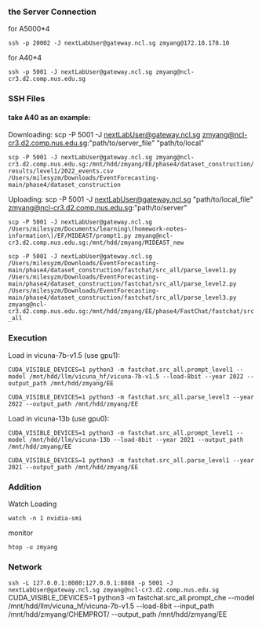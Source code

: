 ### the Server Connection

for A5000*4

`ssh -p 20002 -J nextLabUser@gateway.ncl.sg zmyang@172.18.178.10`

for A40*4   

`ssh -p 5001 -J nextLabUser@gateway.ncl.sg zmyang@ncl-cr3.d2.comp.nus.edu.sg`

### SSH Files
#### take A40 as an example:

Downloading: scp -P 5001 -J nextLabUser@gateway.ncl.sg zmyang@ncl-cr3.d2.comp.nus.edu.sg:"path/to/server_file" "path/to/local"

`scp -P 5001 -J nextLabUser@gateway.ncl.sg zmyang@ncl-cr3.d2.comp.nus.edu.sg:/mnt/hdd/zmyang/EE/phase4/dataset_construction/results/level1/2022_events.csv /Users/milesyzm/Downloads/EventForecasting-main/phase4/dataset_construction`

Uploading: scp -P 5001 -J nextLabUser@gateway.ncl.sg "path/to/local_file" zmyang@ncl-cr3.d2.comp.nus.edu.sg:"path/to/server"

`scp -P 5001 -J nextLabUser@gateway.ncl.sg /Users/milesyzm/Documents/learning\(homework-notes-information\)/EF/MIDEAST/prompt1.py zmyang@ncl-cr3.d2.comp.nus.edu.sg:/mnt/hdd/zmyang/MIDEAST_new`

`scp -P 5001 -J nextLabUser@gateway.ncl.sg /Users/milesyzm/Downloads/EventForecasting-main/phase4/dataset_construction/fastchat/src_all/parse_level1.py /Users/milesyzm/Downloads/EventForecasting-main/phase4/dataset_construction/fastchat/src_all/parse_level2.py /Users/milesyzm/Downloads/EventForecasting-main/phase4/dataset_construction/fastchat/src_all/parse_level3.py zmyang@ncl-cr3.d2.comp.nus.edu.sg:/mnt/hdd/zmyang/EE/phase4/FastChat/fastchat/src_all`

### Execution

Load in vicuna-7b-v1.5 (use gpu1):

`CUDA_VISIBLE_DEVICES=1 python3 -m fastchat.src_all.prompt_level1 --model /mnt/hdd/llm/vicuna_hf/vicuna-7b-v1.5 --load-8bit --year 2022 --output_path /mnt/hdd/zmyang/EE`

`CUDA_VISIBLE_DEVICES=1 python3 -m fastchat.src_all.parse_level3 --year 2022 --output_path /mnt/hdd/zmyang/EE`

Load in vicuna-13b (use gpu0):

`CUDA_VISIBLE_DEVICES=1 python3 -m fastchat.src_all.prompt_level1 --model /mnt/hdd/llm/vicuna-13b --load-8bit --year 2021 --output_path /mnt/hdd/zmyang/EE`

`CUDA_VISIBLE_DEVICES=1 python3 -m fastchat.src_all.parse_level1 --year 2021 --output_path /mnt/hdd/zmyang/EE`

### Addition

Watch Loading

`watch -n 1 nvidia-smi`

monitor

`htop -u zmyang`

### Network

`ssh -L 127.0.0.1:8080:127.0.0.1:8888 -p 5001 -J nextLabUser@gateway.ncl.sg zmyang@ncl-cr3.d2.comp.nus.edu.sg`
CUDA_VISIBLE_DEVICES=1 python3 -m fastchat.src_all.prompt_che --model /mnt/hdd/llm/vicuna_hf/vicuna-7b-v1.5 --load-8bit --input_path /mnt/hdd/zmyang/CHEMPROT/ --output_path /mnt/hdd/zmyang/EE
